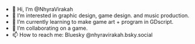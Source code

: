 - 👋 Hi, I’m @NhyraVirakah
- 👀 I’m interested in graphic design, game design. and music production.
- 🌱 I’m currently learning to make game art + program in GDscript.
- 💞️ I’m collaborating on a game.
- 📫 How to reach me: Bluesky @nhyravirakah.bsky.social

<!---
NhyraVirakah/NhyraVirakah is a ✨ special ✨ repository because its `README.md` (this file) appears on your GitHub profile.
You can click the Preview link to take a look at your changes.
--->
